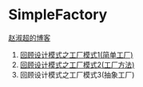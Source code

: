 # SimpleFactory


[赵淑超的博客](http://ifarseer.github.io/)

1. [回顾设计模式之工厂模式1(简单工厂)](http://ifarseer.github.io/2016/04/14/%E5%9B%9E%E9%A1%BE%E8%AE%BE%E8%AE%A1%E6%A8%A1%E5%BC%8F%E4%B9%8B%E5%B7%A5%E5%8E%82%E6%A8%A1%E5%BC%8F1_%E7%AE%80%E5%8D%95%E5%B7%A5%E5%8E%82/)
2. [回顾设计模式之工厂模式2(工厂方法)](http://ifarseer.github.io/2016/04/17/%E5%9B%9E%E9%A1%BE%E8%AE%BE%E8%AE%A1%E6%A8%A1%E5%BC%8F%E4%B9%8B%E5%B7%A5%E5%8E%82%E6%A8%A1%E5%BC%8F2_%E5%B7%A5%E5%8E%82%E6%96%B9%E6%B3%95/)
3. 回顾设计模式之工厂模式3(抽象工厂)